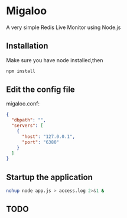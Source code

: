 Migaloo
=======
A very simple Redis Live Monitor using Node.js

## Installation

Make sure you have node installed,then 

```bash
npm install
```

## Edit the config file

migaloo.conf:

```json
{
  "dbpath": "",
  "servers": [
    {
      "host": "127.0.0.1",
      "port": "6380"
    }
  ]
}
```


## Startup the application

```bash
nohup node app.js > access.log 2>&1 &
```

## TODO


